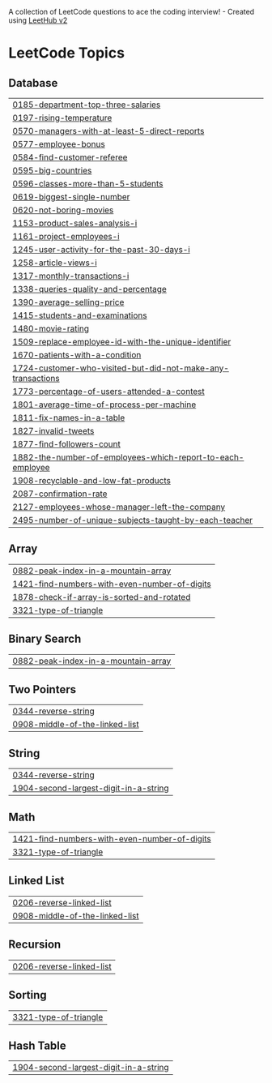 A collection of LeetCode questions to ace the coding interview! - Created using [LeetHub v2](https://github.com/arunbhardwaj/LeetHub-2.0)
<!---LeetCode Topics Start-->
# LeetCode Topics
## Database
|  |
| ------- |
| [0185-department-top-three-salaries](https://github.com/SinhaAshi/SQLQUEST/tree/master/0185-department-top-three-salaries) |
| [0197-rising-temperature](https://github.com/SinhaAshi/SQLQUEST/tree/master/0197-rising-temperature) |
| [0570-managers-with-at-least-5-direct-reports](https://github.com/SinhaAshi/SQLQUEST/tree/master/0570-managers-with-at-least-5-direct-reports) |
| [0577-employee-bonus](https://github.com/SinhaAshi/SQLQUEST/tree/master/0577-employee-bonus) |
| [0584-find-customer-referee](https://github.com/SinhaAshi/SQLQUEST/tree/master/0584-find-customer-referee) |
| [0595-big-countries](https://github.com/SinhaAshi/SQLQUEST/tree/master/0595-big-countries) |
| [0596-classes-more-than-5-students](https://github.com/SinhaAshi/SQLQUEST/tree/master/0596-classes-more-than-5-students) |
| [0619-biggest-single-number](https://github.com/SinhaAshi/SQLQUEST/tree/master/0619-biggest-single-number) |
| [0620-not-boring-movies](https://github.com/SinhaAshi/SQLQUEST/tree/master/0620-not-boring-movies) |
| [1153-product-sales-analysis-i](https://github.com/SinhaAshi/SQLQUEST/tree/master/1153-product-sales-analysis-i) |
| [1161-project-employees-i](https://github.com/SinhaAshi/SQLQUEST/tree/master/1161-project-employees-i) |
| [1245-user-activity-for-the-past-30-days-i](https://github.com/SinhaAshi/SQLQUEST/tree/master/1245-user-activity-for-the-past-30-days-i) |
| [1258-article-views-i](https://github.com/SinhaAshi/SQLQUEST/tree/master/1258-article-views-i) |
| [1317-monthly-transactions-i](https://github.com/SinhaAshi/SQLQUEST/tree/master/1317-monthly-transactions-i) |
| [1338-queries-quality-and-percentage](https://github.com/SinhaAshi/SQLQUEST/tree/master/1338-queries-quality-and-percentage) |
| [1390-average-selling-price](https://github.com/SinhaAshi/SQLQUEST/tree/master/1390-average-selling-price) |
| [1415-students-and-examinations](https://github.com/SinhaAshi/SQLQUEST/tree/master/1415-students-and-examinations) |
| [1480-movie-rating](https://github.com/SinhaAshi/SQLQUEST/tree/master/1480-movie-rating) |
| [1509-replace-employee-id-with-the-unique-identifier](https://github.com/SinhaAshi/SQLQUEST/tree/master/1509-replace-employee-id-with-the-unique-identifier) |
| [1670-patients-with-a-condition](https://github.com/SinhaAshi/SQLQUEST/tree/master/1670-patients-with-a-condition) |
| [1724-customer-who-visited-but-did-not-make-any-transactions](https://github.com/SinhaAshi/SQLQUEST/tree/master/1724-customer-who-visited-but-did-not-make-any-transactions) |
| [1773-percentage-of-users-attended-a-contest](https://github.com/SinhaAshi/SQLQUEST/tree/master/1773-percentage-of-users-attended-a-contest) |
| [1801-average-time-of-process-per-machine](https://github.com/SinhaAshi/SQLQUEST/tree/master/1801-average-time-of-process-per-machine) |
| [1811-fix-names-in-a-table](https://github.com/SinhaAshi/SQLQUEST/tree/master/1811-fix-names-in-a-table) |
| [1827-invalid-tweets](https://github.com/SinhaAshi/SQLQUEST/tree/master/1827-invalid-tweets) |
| [1877-find-followers-count](https://github.com/SinhaAshi/SQLQUEST/tree/master/1877-find-followers-count) |
| [1882-the-number-of-employees-which-report-to-each-employee](https://github.com/SinhaAshi/SQLQUEST/tree/master/1882-the-number-of-employees-which-report-to-each-employee) |
| [1908-recyclable-and-low-fat-products](https://github.com/SinhaAshi/SQLQUEST/tree/master/1908-recyclable-and-low-fat-products) |
| [2087-confirmation-rate](https://github.com/SinhaAshi/SQLQUEST/tree/master/2087-confirmation-rate) |
| [2127-employees-whose-manager-left-the-company](https://github.com/SinhaAshi/SQLQUEST/tree/master/2127-employees-whose-manager-left-the-company) |
| [2495-number-of-unique-subjects-taught-by-each-teacher](https://github.com/SinhaAshi/SQLQUEST/tree/master/2495-number-of-unique-subjects-taught-by-each-teacher) |
## Array
|  |
| ------- |
| [0882-peak-index-in-a-mountain-array](https://github.com/SinhaAshi/SQLQUEST/tree/master/0882-peak-index-in-a-mountain-array) |
| [1421-find-numbers-with-even-number-of-digits](https://github.com/SinhaAshi/SQLQUEST/tree/master/1421-find-numbers-with-even-number-of-digits) |
| [1878-check-if-array-is-sorted-and-rotated](https://github.com/SinhaAshi/SQLQUEST/tree/master/1878-check-if-array-is-sorted-and-rotated) |
| [3321-type-of-triangle](https://github.com/SinhaAshi/SQLQUEST/tree/master/3321-type-of-triangle) |
## Binary Search
|  |
| ------- |
| [0882-peak-index-in-a-mountain-array](https://github.com/SinhaAshi/SQLQUEST/tree/master/0882-peak-index-in-a-mountain-array) |
## Two Pointers
|  |
| ------- |
| [0344-reverse-string](https://github.com/SinhaAshi/SQLQUEST/tree/master/0344-reverse-string) |
| [0908-middle-of-the-linked-list](https://github.com/SinhaAshi/SQLQUEST/tree/master/0908-middle-of-the-linked-list) |
## String
|  |
| ------- |
| [0344-reverse-string](https://github.com/SinhaAshi/SQLQUEST/tree/master/0344-reverse-string) |
| [1904-second-largest-digit-in-a-string](https://github.com/SinhaAshi/SQLQUEST/tree/master/1904-second-largest-digit-in-a-string) |
## Math
|  |
| ------- |
| [1421-find-numbers-with-even-number-of-digits](https://github.com/SinhaAshi/SQLQUEST/tree/master/1421-find-numbers-with-even-number-of-digits) |
| [3321-type-of-triangle](https://github.com/SinhaAshi/SQLQUEST/tree/master/3321-type-of-triangle) |
## Linked List
|  |
| ------- |
| [0206-reverse-linked-list](https://github.com/SinhaAshi/SQLQUEST/tree/master/0206-reverse-linked-list) |
| [0908-middle-of-the-linked-list](https://github.com/SinhaAshi/SQLQUEST/tree/master/0908-middle-of-the-linked-list) |
## Recursion
|  |
| ------- |
| [0206-reverse-linked-list](https://github.com/SinhaAshi/SQLQUEST/tree/master/0206-reverse-linked-list) |
## Sorting
|  |
| ------- |
| [3321-type-of-triangle](https://github.com/SinhaAshi/SQLQUEST/tree/master/3321-type-of-triangle) |
## Hash Table
|  |
| ------- |
| [1904-second-largest-digit-in-a-string](https://github.com/SinhaAshi/SQLQUEST/tree/master/1904-second-largest-digit-in-a-string) |
<!---LeetCode Topics End-->